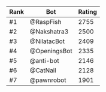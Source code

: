 Rank|Bot|Rating
---|---|---
#1|@RaspFish|2755
#2|@Nakshatra3|2500
#3|@NilatacBot|2409
#4|@OpeningsBot|2335
#5|@anti-bot|2146
#6|@CatNail|2128
#7|@pawnrobot|1901
